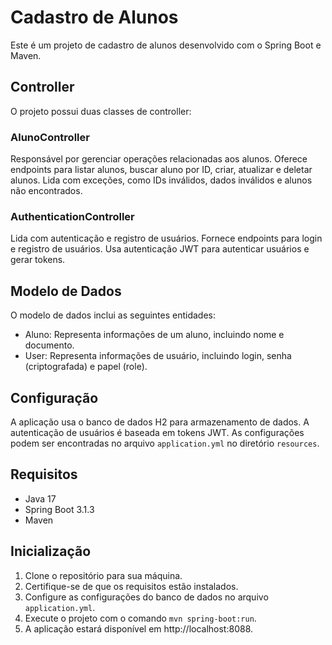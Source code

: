 # Cadastro de Alunos

Este é um projeto de cadastro de alunos desenvolvido com o Spring Boot e Maven.

## Controller

O projeto possui duas classes de controller:

### AlunoController

Responsável por gerenciar operações relacionadas aos alunos.
Oferece endpoints para listar alunos, buscar aluno por ID, criar, atualizar e deletar alunos.
Lida com exceções, como IDs inválidos, dados inválidos e alunos não encontrados.

### AuthenticationController

Lida com autenticação e registro de usuários.
Fornece endpoints para login e registro de usuários.
Usa autenticação JWT para autenticar usuários e gerar tokens.

## Modelo de Dados

O modelo de dados inclui as seguintes entidades:

- Aluno: Representa informações de um aluno, incluindo nome e documento.
- User: Representa informações de usuário, incluindo login, senha (criptografada) e papel (role).

## Configuração

A aplicação usa o banco de dados H2 para armazenamento de dados.
A autenticação de usuários é baseada em tokens JWT.
As configurações podem ser encontradas no arquivo `application.yml` no diretório `resources`.

## Requisitos

- Java 17
- Spring Boot 3.1.3
- Maven

## Inicialização

1. Clone o repositório para sua máquina.
2. Certifique-se de que os requisitos estão instalados.
3. Configure as configurações do banco de dados no arquivo `application.yml`.
4. Execute o projeto com o comando `mvn spring-boot:run`.
5. A aplicação estará disponível em http://localhost:8088.



